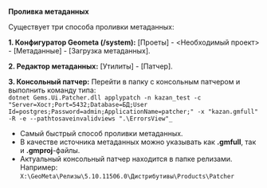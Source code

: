 **Проливка метаданных**

Существует три способа проливки метаданных:

**1. Конфигуратор Geometa (/system):** 
[Проеты] - <Необходимый проект> - [Метаданные] - [Загрузка метаданных].

**2. Редактор метаданных:** 
[Утилиты] - [Патчер].

**3. Консольный патчер:**
Перейти в папку с консольным патчером и выполнить команду типа:  
`dotnet Gems.Ui.Patcher.dll applypatch -n kazan_test -c "Server=Хост;Port=5432;Database=БД;User Id=postgres;Password=admin;ApplicationName=patcher;" -x "kazan.gmfull" -R -e --pathtosaveinvalidviews ".\ErrorsView"_`  
* Самый быстрый способ проливки метаданных.
* В качестве источника метаданных можно указывать как **.gmfull**, так и **.gmproj**-файлы.
* Актуальный консольный патчер находится в папке релизами. Например:
`X:\GeoMeta\Релизы\5.10.11506.0\Дистрибутивы\Products\Patcher`